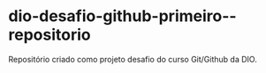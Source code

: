 # dio-desafio-github-primeiro--repositorio
Repositório criado como projeto desafio do curso Git/Github da DIO.
